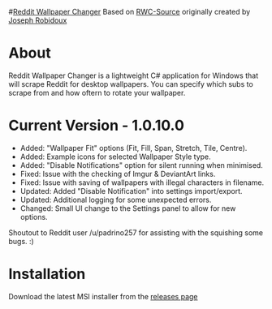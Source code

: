 #[Reddit Wallpaper Changer](https://www.reddit.com/r/rwallpaperchanger/)
Based on [RWC-Source](https://github.com/JosephRobidoux/RWC-Source) originally created by [Joseph Robidoux](https://github.com/JosephRobidoux)

# About
Reddit Wallpaper Changer is a lightweight C# application for Windows that will scrape Reddit for desktop wallpapers. You can specify which subs to scrape from and how oftern to rotate your wallpaper.

# Current Version - 1.0.10.0
- Added: "Wallpaper Fit" options (Fit, Fill, Span, Stretch, Tile, Centre).
- Added: Example icons for selected Wallpaper Style type. 
- Added: "Disable Notifications" option for silent running when minimised. 
- Fixed: Issue with the checking of Imgur & DeviantArt links.
- Fixed: Issue with saving of wallpapers with illegal characters in filename. 
- Updated: Added "Disable Notification" into settings import/export.
- Updated: Additional logging for some unexpected errors. 
- Changed: Small UI change to the Settings panel to allow for new options. 

Shoutout to Reddit user /u/padrino257 for assisting with the squishing some bugs. :)

# Installation
Download the latest MSI installer from the [releases page](https://github.com/Rawns/Reddit-Wallpaper-Changer/releases)
